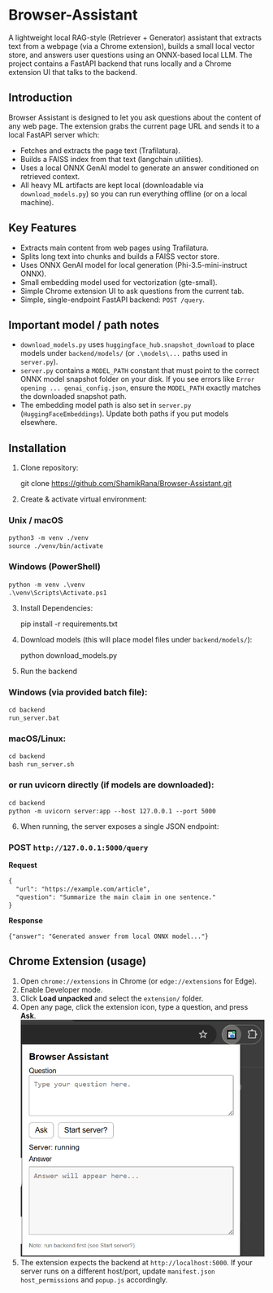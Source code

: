 # Browser-Assistant

A lightweight local RAG-style (Retriever + Generator) assistant that extracts text from a webpage (via a Chrome extension), builds a small local vector store, and answers user questions using an ONNX-based local LLM. The project contains a FastAPI backend that runs locally and a Chrome extension UI that talks to the backend.

## Introduction
Browser Assistant is designed to let you ask questions about the content of any web page. The extension grabs the current page URL and sends it to a local FastAPI server which:

- Fetches and extracts the page text (Trafilatura).
- Builds a FAISS index from that text (langchain utilities).
- Uses a local ONNX GenAI model to generate an answer conditioned on retrieved context.
- All heavy ML artifacts are kept local (downloadable via `download_models.py`) so you can run everything offline (or on a local machine).

## Key Features
- Extracts main content from web pages using Trafilatura.
- Splits long text into chunks and builds a FAISS vector store.
- Uses ONNX GenAI model for local generation (Phi-3.5-mini-instruct ONNX).
- Small embedding model used for vectorization (gte-small).
- Simple Chrome extension UI to ask questions from the current tab.
- Simple, single-endpoint FastAPI backend: `POST /query`.

## Important model / path notes
- `download_models.py` uses `huggingface_hub.snapshot_download` to place models under `backend/models/` (or `.\models\...` paths used in `server.py`).
- `server.py` contains a `MODEL_PATH` constant that must point to the correct ONNX model snapshot folder on your disk. If you see errors like `Error opening ... genai_config.json`, ensure the `MODEL_PATH` exactly matches the downloaded snapshot path.
- The embedding model path is also set in `server.py` (`HuggingFaceEmbeddings`). Update both paths if you put models elsewhere.

## Installation
1. Clone repository:

    git clone https://github.com/ShamikRana/Browser-Assistant.git

2. Create & activate virtual environment:

### Unix / macOS

    python3 -m venv ./venv
    source ./venv/bin/activate

### Windows (PowerShell)

    python -m venv .\venv
    .\venv\Scripts\Activate.ps1

3. Install Dependencies:

    pip install -r requirements.txt

4. Download models (this will place model files under `backend/models/`):

    python download_models.py

5. Run the backend

### Windows (via provided batch file):

    cd backend
    run_server.bat

### macOS/Linux:

    cd backend
    bash run_server.sh

### or run uvicorn directly (if models are downloaded):

    cd backend
    python -m uvicorn server:app --host 127.0.0.1 --port 5000

6. When running, the server exposes a single JSON endpoint:

### POST `http://127.0.0.1:5000/query`
**Request**

    {
      "url": "https://example.com/article",
      "question": "Summarize the main claim in one sentence."
    }

**Response**

    {"answer": "Generated answer from local ONNX model..."}

## Chrome Extension (usage)
1. Open `chrome://extensions` in Chrome (or `edge://extensions` for Edge).
2. Enable Developer mode.
3. Click **Load unpacked** and select the `extension/` folder.
4. Open any page, click the extension icon, type a question, and press **Ask**.
![Extension](https://raw.githubusercontent.com/ShamikRana/Browser-Assistant/refs/heads/main/extension/icons/image.png)
5. The extension expects the backend at `http://localhost:5000`. If your server runs on a different host/port, update `manifest.json` `host_permissions` and `popup.js` accordingly.
